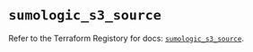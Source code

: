 # `sumologic_s3_source`

Refer to the Terraform Registory for docs: [`sumologic_s3_source`](https://www.terraform.io/docs/providers/sumologic/r/s3_source).
